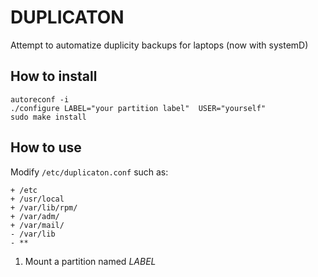 # DUPLICATON

Attempt to automatize duplicity backups for laptops (now with systemD)

## How to install

```
autoreconf -i
./configure LABEL="your partition label"  USER="yourself"
sudo make install
```

## How to use 

Modify `/etc/duplicaton.conf` such as:

```
+ /etc
+ /usr/local
+ /var/lib/rpm/
+ /var/adm/
+ /var/mail/
- /var/lib
- **
``` 
1. Mount a partition named _LABEL_
